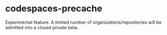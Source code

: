 # codespaces-precache
Experimental feature. A limited number of organizations/repositories will be admitted into a closed private beta.
